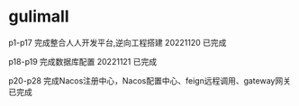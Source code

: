 # gulimall

p1-p17 完成整合人人开发平台,逆向工程搭建 20221120  已完成

p18-p19 完成数据库配置 20221121 已完成

p20-p28 完成Nacos注册中心，Nacos配置中心、feign远程调用、gateway网关 已完成





